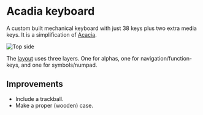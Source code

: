 # Acadia keyboard

A custom built mechanical keyboard with just 38 keys plus two extra media keys.  It is a simplification of [Acacia](../acacia/).

![Top side](acadia-top.jpg)

The [layout](acadia.pdf) uses three layers.  One for alphas, one for navigation/function-keys, and one for symbols/numpad.

## Improvements

- Include a trackball.
- Make a proper (wooden) case.

